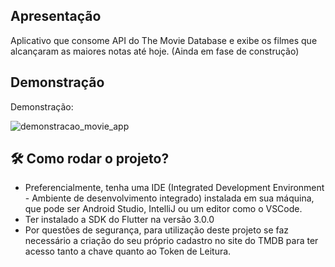 ## Apresentação 

Aplicativo que consome API do The Movie Database e exibe os filmes que alcançaram as maiores notas até hoje. (Ainda em fase de construção)

## Demonstração 

Demonstração: 

![demonstracao_movie_app](https://user-images.githubusercontent.com/109693767/228049172-08915863-37b4-4ada-8323-37ad227f186c.gif)

## :hammer_and_wrench:	Como rodar o projeto? 

* Preferencialmente, tenha uma IDE (Integrated Development Environment - Ambiente de desenvolvimento integrado) instalada em sua máquina, que pode ser Android Studio, IntelliJ ou um editor como o VSCode. 
* Ter instalado a SDK do Flutter na versão 3.0.0
* Por questões de segurança, para utilização deste projeto se faz necessário a criação do seu próprio cadastro no site do TMDB para ter acesso tanto a chave quanto ao Token de Leitura.
